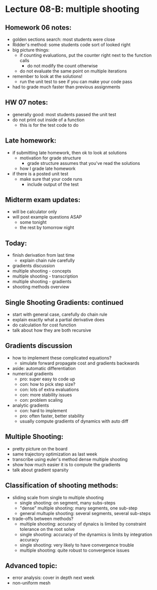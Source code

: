 # Lecture 08-B:  multiple shooting

## Homework 06 notes:
- golden sections search: most students were close
- Ridder's method: some students code sort of looked right
- big picture things:
  - if counting evaluations, put the counter right next to the function calls
    - do not modify the count otherwise
  - do not evaluate the same point on multiple iterations
- remember to look at the solutions!
  - run the unit test to see if you can make your code pass
- had to grade much faster than previous assignments

## HW 07 notes:
- generally good: most students passed the unit test
- do not print out inside of a function
  - this is for the test code to do

## Late homework:
- if submitting late homework, then ok to look at solutions
  - motivation for grade structure
    - grade structure assumes that you've read the solutions
  - how I grade late homework
- if there is a posted unit test
  - make sure that your code runs
    - include output of the test

## Midterm exam updates:
- will be calculator only
- will post example questions ASAP
  - some tonight
  - the rest by tomorrow night

## Today:
- finish derivation from last time
  - explain chain rule carefully
- gradients discussion
- multiple shooting - concepts
- multiple shooting - transcription
- multiple shooting - gradients
- shooting methods overview

## Single Shooting Gradients: continued
- start with general case, carefully do chain rule
- explain exactly what a partial derivative does
- do calculation for cost function
- talk about how they are both recursive

## Gradients discussion
- how to implement these complicated equations?
  - simulate forward propagate cost and gradients backwards
- aside: automatic differentiation
- numerical gradients
  - pro: super easy to code up
  - con: how to pick step size?
  - con: lots of extra evaluations
  - con: more stability issues
  - con: problem scaling
- analytic gradients
  - con: hard to implement
  - pro: often faster, better stability
  - usually compute gradients of dynamics with auto diff

## Multiple Shooting:
- pretty picture on the board
- same trajectory optimization as last week
- transcribe using euler's method dense multiple shooting
- show how much easier it is to compute the gradients
- talk about gradient sparsity

## Classification of shooting methods:
- sliding scale from single to multiple shooting
  - single shooting: on segment, many subs-steps
  - "dense" multiple shooting: many segments, one sub-step
  - general multuple shooting: several segments, several sub-steps
- trade-offs between methods?
  - multiple shooting: accuracy of dynaics is limited by constraint tolerance on the root solve
  - single shooting: accuracy of the dynamics is limits by integration accuracy
  - single shooting: very likely to have convergence trouble
  - multiple shooting: quite robust to convergence issues

## Advanced topic:
- error analysis: cover in depth next week
- non-uniform mesh
